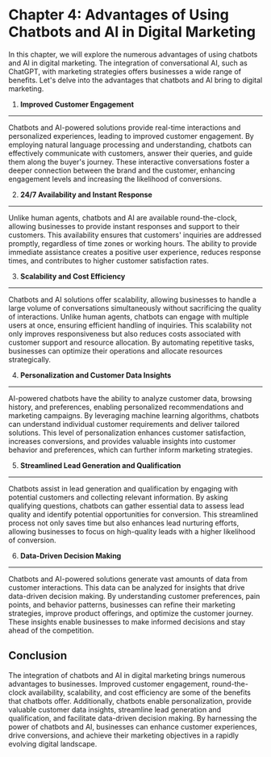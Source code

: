 Chapter 4: Advantages of Using Chatbots and AI in Digital Marketing
===================================================================

In this chapter, we will explore the numerous advantages of using chatbots and AI in digital marketing. The integration of conversational AI, such as ChatGPT, with marketing strategies offers businesses a wide range of benefits. Let's delve into the advantages that chatbots and AI bring to digital marketing.

1. **Improved Customer Engagement**
-----------------------------------

Chatbots and AI-powered solutions provide real-time interactions and personalized experiences, leading to improved customer engagement. By employing natural language processing and understanding, chatbots can effectively communicate with customers, answer their queries, and guide them along the buyer's journey. These interactive conversations foster a deeper connection between the brand and the customer, enhancing engagement levels and increasing the likelihood of conversions.

2. **24/7 Availability and Instant Response**
---------------------------------------------

Unlike human agents, chatbots and AI are available round-the-clock, allowing businesses to provide instant responses and support to their customers. This availability ensures that customers' inquiries are addressed promptly, regardless of time zones or working hours. The ability to provide immediate assistance creates a positive user experience, reduces response times, and contributes to higher customer satisfaction rates.

3. **Scalability and Cost Efficiency**
--------------------------------------

Chatbots and AI solutions offer scalability, allowing businesses to handle a large volume of conversations simultaneously without sacrificing the quality of interactions. Unlike human agents, chatbots can engage with multiple users at once, ensuring efficient handling of inquiries. This scalability not only improves responsiveness but also reduces costs associated with customer support and resource allocation. By automating repetitive tasks, businesses can optimize their operations and allocate resources strategically.

4. **Personalization and Customer Data Insights**
-------------------------------------------------

AI-powered chatbots have the ability to analyze customer data, browsing history, and preferences, enabling personalized recommendations and marketing campaigns. By leveraging machine learning algorithms, chatbots can understand individual customer requirements and deliver tailored solutions. This level of personalization enhances customer satisfaction, increases conversions, and provides valuable insights into customer behavior and preferences, which can further inform marketing strategies.

5. **Streamlined Lead Generation and Qualification**
----------------------------------------------------

Chatbots assist in lead generation and qualification by engaging with potential customers and collecting relevant information. By asking qualifying questions, chatbots can gather essential data to assess lead quality and identify potential opportunities for conversion. This streamlined process not only saves time but also enhances lead nurturing efforts, allowing businesses to focus on high-quality leads with a higher likelihood of conversion.

6. **Data-Driven Decision Making**
----------------------------------

Chatbots and AI-powered solutions generate vast amounts of data from customer interactions. This data can be analyzed for insights that drive data-driven decision making. By understanding customer preferences, pain points, and behavior patterns, businesses can refine their marketing strategies, improve product offerings, and optimize the customer journey. These insights enable businesses to make informed decisions and stay ahead of the competition.

Conclusion
----------

The integration of chatbots and AI in digital marketing brings numerous advantages to businesses. Improved customer engagement, round-the-clock availability, scalability, and cost efficiency are some of the benefits that chatbots offer. Additionally, chatbots enable personalization, provide valuable customer data insights, streamline lead generation and qualification, and facilitate data-driven decision making. By harnessing the power of chatbots and AI, businesses can enhance customer experiences, drive conversions, and achieve their marketing objectives in a rapidly evolving digital landscape.
